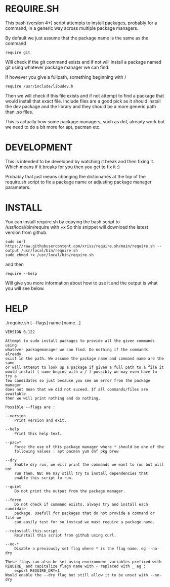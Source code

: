 REQUIRE.SH
==========

This bash (version 4+) script attempts to install packages, probably 
for a command, in a generic way across multiple package managers.

By default we just assume that the package name is the same as the command

	require git

Will check if the git command exists and if not will install a package named 
git using whatever package manager we can find.

If however you give a fullpath, something beginning with /

	require /usr/include/libudev.h

Then we will check if this file exists and if not attempt to find a package 
that would install that exact file. Include files are a good pick as it 
should install the dev package and the library and they should be a more 
generic path than .so files.

This is actually how some package managers, such as dnf, already work but we need
to do a bit more for apt, pacman etc.


DEVELOPMENT
===========

This is intended to be developed by watching it break and then fixing it. Which 
means if it breaks for you then you get to fix it :)

Probably that just means changing the dictionaries at the top of the require.sh 
script to fix a package name or adjusting package manager parameters.


INSTALL
=======

You can install require.sh by copying the bash script to /usr/local/bin/require 
with +x So this snippet will download the latest version from github.

	sudo curl https://raw.githubusercontent.com/xriss/require.sh/main/require.sh --output /usr/local/bin/require.sh
	sudo chmod +x /usr/local/bin/require.sh

and then

	require --help
	
Will give you more information about how to use it and the output is what you 
will see below.

HELP
====

./require.sh [--flags] name [name...]

	VERSION 0.122

	Attempt to sudo install packages to provide all the given commands using 
	whatever packagemanager we can find. Do nothing if the commands already 
	exist in the path. We assume the package name and command name are the same 
	or will attempt to look up a package if given a full path to a file it 
	would install ( name begins with a / ) possibly we may even have to try a 
	few candidates so just because you see an error from the package manager 
	does not mean that we did not suceed. If all commands/files are available 
	then we will print nothing and do nothing.
	
	Possible --flags are :
	
	--version
		Print version and exit.

	--help
		Print this help text.

	--pac=*
		Force the use of this package manager where * should be one of the 
		following values : apt pacman yum dnf pkg brew

	--dry
		Enable dry run, we will print the commands we want to run but will not 
		run them. NB: We may still try to install dependencies that 
		enable this script to run.

	--quiet
		Do not print the output from the package manager.

	--force
		Do not check if command exists, always try and install each candidate 
		package. Usefull for packages that do not provide a command or file we 
		can easily test for so instead we must require a package name.
		
	--reinstall-this-script
		Reinstall this script from github using curl.

	--no-*
		Disable a previously set flag where * is the flag name. eg --no-dry
		
	These flags can also be set using environment variables prefixed with 
	REQUIRE_ and capitalize flagn name with - replaced with _ eg :
		export REQUIRE_DRY=1
	Would enable the --dry flag but still allow it to be unset with --no-dry

